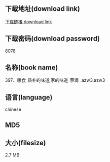 ## 下载地址(download link)
[下载链接 download link](https://tutu365.netlify.app/?s=397%E3%80%81%E6%9A%96%E9%A3%9F_%E8%B4%A8%E6%9C%B4%E7%9A%84%E5%91%B3%E9%81%93%2C%E5%AE%B6%E7%9A%84%E5%91%B3%E9%81%93_%E8%94%A1%E6%BE%9C_.azw3)

## 下载密码(download password)
8078

## 名称(book name)
397、暖食_质朴的味道,家的味道_蔡澜_.azw3.azw3

## 语言(language)
chinese

## MD5


## 大小(filesize)
2.7 MB

